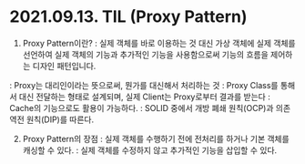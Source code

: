 # 2021.09.13. TIL (Proxy Pattern)

1. Proxy Pattern이란?
: 실제 객체를 바로 이용하는 것 대신 가상 객체에 실제 객체를 선언하여
  실제 객체의 기능과 추가적인 기능을 사용함으로써 기능의 흐름을 제어하는 디자인 패턴입니다.

: Proxy는 대리인이라는 뜻으로써, 뭔가를 대신해서 처리하는 것
: Proxy Class를 통해서 대신 전달하는 형태로 설계되며, 실제 Client는 Proxy로부터 결과를 받는다
: Cache의 기능으로도 활용이 가능하다.
: SOLID 중에서 개방 폐쇄 원칙(OCP)과 의존 역전 원칙(DIP)를 따른다.


2. Proxy Pattern의 장점
: 실제 객체를 수행하기 전에 전처리를 하거나 기본 객체를 캐싱할 수 있다.
: 실제 객체를 수정하지 않고 추가적인 기능을 삽입할 수 있다.

